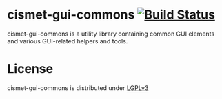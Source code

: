 cismet-gui-commons [![Build Status](http://ci.cismet.de/buildStatus/icon?job=cismet-gui-commons)](https://ci.cismet.de/job/cismet-gui-commons/)
==================

cismet-gui-commons is a utility library containing common GUI elements and various GUI-related helpers and tools.

License
=======

cismet-gui-commons is distributed under [LGPLv3](https://github.com/cismet/cismet-gui-commons/blob/dev/LICENSE)

